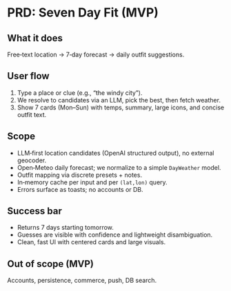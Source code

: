 # PRD: Seven Day Fit (MVP)

## What it does

Free‑text location → 7‑day forecast → daily outfit suggestions.

## User flow

1. Type a place or clue (e.g., “the windy city”).
2. We resolve to candidates via an LLM, pick the best, then fetch weather.
3. Show 7 cards (Mon–Sun) with temps, summary, large icons, and concise outfit text.

## Scope

- LLM‑first location candidates (OpenAI structured output), no external geocoder.
- Open‑Meteo daily forecast; we normalize to a simple `DayWeather` model.
- Outfit mapping via discrete presets + notes.
- In‑memory cache per input and per `(lat,lon)` query.
- Errors surface as toasts; no accounts or DB.

## Success bar

- Returns 7 days starting tomorrow.
- Guesses are visible with confidence and lightweight disambiguation.
- Clean, fast UI with centered cards and large visuals.

## Out of scope (MVP)

Accounts, persistence, commerce, push, DB search.


